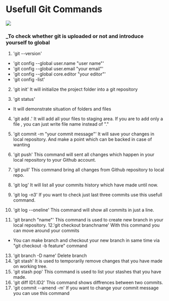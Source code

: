 # Usefull Git Commands
![](https://www.hostinger.web.tr/rehberler/wp-content/uploads/sites/6/2017/05/github-kullanimi-basit-git-komutlari-1-768x478.png)
### _To check whether git is uploaded or not and introduce yourself to global
1. 'git --version'

 + 'git config --global user.name "user name"'
 + 'git config --global user.email "your email"'
 + 'git config --global core.editor "your editor"'
 + 'git config -list'

2. 'git init'
   It will initialize the project folder into a git repository

3. 'git status'
 * It will demonstrate situation of folders and files
4. 'git add .'
   It will add all your files to staging area. If you are to add only a file , you can just write file name instead of "."
5. 'git commit -m "your commit message"'
   It will save your changes in local repository. And make a point which can be backed in case of wanting

6. 'git push'
   This command will sent all changes which happen in your local repository to your Github account.
7. 'git pull'
   This command bring  all changes from Github repository to local repo.
8. 'git log'
   It will list all your commits history which have made until now.
9. 'git log -n3'
   If you want to check just last three commits use this usefull command.
10. 'git log --oneline'
   This command will show all commits in just a line.
11. 'git branch "name"'
   This command is used to create new branch in your local repository.
12.'git checkout branchname'
   With this command you can move around your commits
  * You can make branch and checkout your new branch in same time via "git checkout -b feature" command
13. 'git branch -D name'
  Delete branch
14. 'git stash'
  It is used to temporarily remove changes that you have made on working tree.
15. 'git stash  pop'
  This command is used to list your stashes that you have made.
16. 'git diff ID1.ID2'
  This command shows diffrences between two commits.
17. 'git commit --amend -m'
  If you want to change your commit message you can use this command 
 
